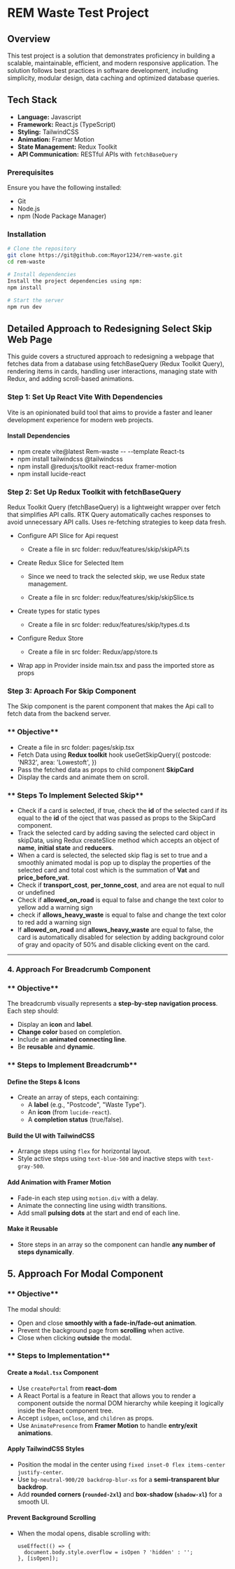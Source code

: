 # REM Waste Test Project

## Overview

This test project is a solution that demonstrates proficiency in building a scalable, maintainable, efficient, and modern responsive application. The solution follows best practices in software development, including simplicity, modular design, data caching and optimized database queries.

## Tech Stack

- **Language:** Javascript
- **Framework:** React.js (TypeScript)
- **Styling:** TailwindCSS
- **Animation:** Framer Motion
- **State Management:** Redux Toolkit
- **API Communication:** RESTful APIs with `fetchBaseQuery`

### Prerequisites

Ensure you have the following installed:

- Git
- Node.js
- npm (Node Package Manager)

### Installation

```sh
# Clone the repository
git clone https://git@github.com:Mayor1234/rem-waste.git
cd rem-waste

# Install dependencies
Install the project dependencies using npm:
npm install

# Start the server
npm run dev
```

## Detailed Approach to Redesigning Select Skip Web Page

This guide covers a structured approach to redesigning a webpage that fetches data from a database using fetchBaseQuery (Redux Toolkit Query), rendering items in cards, handling user interactions, managing state with Redux, and adding scroll-based animations.

### **Step 1: Set Up React Vite With Dependencies**

Vite is an opinionated build tool that aims to provide a faster and leaner development experience for modern web projects.

#### Install Dependencies

- npm create vite@latest Rem-waste -- --template React-ts
- npm install tailwindcss @tailwindcss
- npm install @reduxjs/toolkit react-redux framer-motion
- npm install lucide-react

### **Step 2: Set Up Redux Toolkit with fetchBaseQuery**

Redux Toolkit Query (fetchBaseQuery) is a lightweight wrapper over fetch that simplifies API calls.
RTK Query automatically caches responses to avoid unnecessary API calls.
Uses re-fetching strategies to keep data fresh.

- Configure API Slice for Api request

  - Create a file in src folder: redux/features/skip/skipAPi.ts

- Create Redux Slice for Selected Item

  - Since we need to track the selected skip, we use Redux state management.

  - Create a file in src folder: redux/features/skip/skipSlice.ts

- Create types for static types

  - Create a file in src folder: redux/features/skip/types.d.ts

- Configure Redux Store

  - Create a file in src folder: Redux/app/store.ts

- Wrap app in Provider inside main.tsx and pass the imported store as props

### **Step 3: Aproach For Skip Component**

The Skip component is the parent component that makes the Api call to fetch data from the backend server.

### ** Objective**

- Create a file in src folder: pages/skip.tsx
- Fetch Data using **Redux toolkit** hook useGetSkipQuery({
  postcode: 'NR32',
  area: 'Lowestoft',
  })
- Pass the fetched data as props to child component **SkipCard**
- Display the cards and animate them on scroll.

### ** Steps To Implement Selected Skip**

- Check if a card is selected, if true, check the **id** of the selected card if its equal to the **id** of the oject that was passed as props to the SkipCard component.
- Track the selected card by adding saving the selected card object in skipData, using Redux createSlice method which accepts an object of **name**, **initial state** and **reducers**.
- When a card is selected, the selected skip flag is set to true and a smoothly animated modal is pop up to display the properties of the selected card and total cost which is the summation of **Vat** and **price_before_vat**.
- Check if **transport_cost**, **per_tonne_cost**, and area are not equal to null or undefined
- Check if **allowed_on_road** is equal to false and change the text color to yellow add a warning sign
- check if **allows_heavy_waste** is equal to false and change the text color to red add a warning sign
- If **allowed_on_road** and **allows_heavy_waste** are equal to false, the card is automatically disabled for selection by adding background color of gray and opacity of 50% and disable clicking event on the card.

---

### **4. Approach For Breadcrumb Component**

### ** Objective**

The breadcrumb visually represents a **step-by-step navigation process**. Each step should:

- Display an **icon** and **label**.
- **Change color** based on completion.
- Include an **animated connecting line**.
- Be **reusable** and **dynamic**.

### ** Steps to Implement Breadcrumb**

#### **Define the Steps & Icons**

- Create an array of steps, each containing:
  - A **label** (e.g., "Postcode", "Waste Type").
  - An **icon** (from `lucide-react`).
  - A **completion status** (true/false).

#### **Build the UI with TailwindCSS**

- Arrange steps using `flex` for horizontal layout.
- Style active steps using `text-blue-500` and inactive steps with `text-gray-500`.

#### **Add Animation with Framer Motion**

- Fade-in each step using `motion.div` with a delay.
- Animate the connecting line using width transitions.
- Add small **pulsing dots** at the start and end of each line.

#### **Make it Reusable**

- Store steps in an array so the component can handle **any number of steps dynamically**.

## **5. Approach For Modal Component**

### ** Objective**

The modal should:

- Open and close **smoothly with a fade-in/fade-out animation**.
- Prevent the background page from **scrolling** when active.
- Close when clicking **outside** the modal.

### ** Steps to Implementation**

#### **Create a `Modal.tsx` Component**

- Use `createPortal` from **react-dom**
- A React Portal is a feature in React that allows you to render a component outside the normal DOM hierarchy while keeping it logically inside the React component tree.
- Accept `isOpen`, `onClose`, and `children` as props.
- Use `AnimatePresence` from **Framer Motion** to handle **entry/exit animations**.

#### **Apply TailwindCSS Styles**

- Position the modal in the center using `fixed inset-0 flex items-center justify-center`.
- Use `bg-neutral-900/20 backdrop-blur-xs` for a **semi-transparent blur backdrop**.
- Add **rounded corners (`rounded-2xl`)** and **box-shadow (`shadow-xl`)** for a smooth UI.

#### **Prevent Background Scrolling**

- When the modal opens, disable scrolling with:
  ```tsx
  useEffect(() => {
    document.body.style.overflow = isOpen ? 'hidden' : '';
  }, [isOpen]);
  ```
